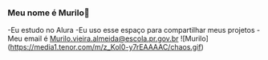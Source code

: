 ### Meu nome é Murilo💙
-Eu estudo no Alura
-Eu uso esse espaço para compartilhar meus projetos 
-Meu email é Murilo.vieira.almeida@escola.pr.gov.br
![Murilo] (https://media1.tenor.com/m/z_KoI0-y7rEAAAAC/chaos.gif)
